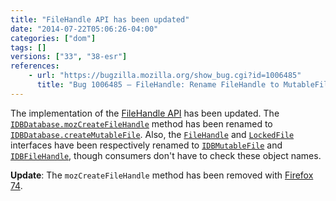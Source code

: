 ```yaml
---
title: "FileHandle API has been updated"
date: "2014-07-22T05:06:26-04:00"
categories: ["dom"]
tags: []
versions: ["33", "38-esr"]
references:
    - url: "https://bugzilla.mozilla.org/show_bug.cgi?id=1006485"
      title: "Bug 1006485 – FileHandle: Rename FileHandle to MutableFile and LockedFile to FileHandle"
---
```

The implementation of the [FileHandle API](https://developer.mozilla.org/docs/Web/API/File_Handle_API) has been updated. The [`IDBDatabase.mozCreateFileHandle`](https://developer.mozilla.org/docs/Web/API/IDBDatabase.mozCreateFileHandle) method has been renamed to [`IDBDatabase.createMutableFile`](https://developer.mozilla.org/docs/Web/API/IDBDatabase.createMutableFile). Also, the [`FileHandle`](https://developer.mozilla.org/docs/Web/API/FileHandle) and [`LockedFile`](https://developer.mozilla.org/docs/Web/API/LockedFile) interfaces have been respectively renamed to [`IDBMutableFile`](https://developer.mozilla.org/docs/Web/API/IDBMutableFile) and [`IDBFileHandle`](https://developer.mozilla.org/docs/Web/API/IDBFileHandle), though consumers don't have to check these object names.

**Update**: The `mozCreateFileHandle` method has been removed with [Firefox 74](https://www.fxsitecompat.dev/en-CA/docs/2020/idbdatabase-mozcreatefilehandle-has-been-removed/).
